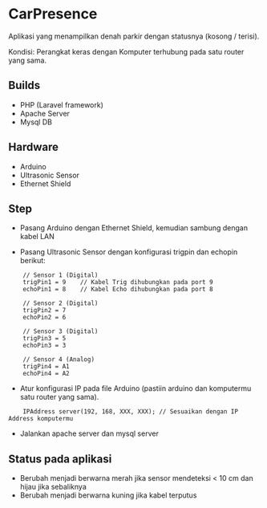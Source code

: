 # CarPresence

Aplikasi yang menampilkan denah parkir dengan statusnya (kosong / terisi).

Kondisi: Perangkat keras dengan Komputer terhubung pada satu router yang sama.

## Builds

-   PHP (Laravel framework)
-   Apache Server
-   Mysql DB

## Hardware

-   Arduino
-   Ultrasonic Sensor
-   Ethernet Shield

## Step

-   Pasang Arduino dengan Ethernet Shield, kemudian sambung dengan kabel LAN

-   Pasang Ultrasonic Sensor dengan konfigurasi trigpin dan echopin berikut:

```
    // Sensor 1 (Digital)
    trigPin1 = 9    // Kabel Trig dihubungkan pada port 9
    echoPin1 = 8    // Kabel Echo dihubungkan pada port 8

    // Sensor 2 (Digital)
    trigPin2 = 7
    echoPin2 = 6

    // Sensor 3 (Digital)
    trigPin3 = 5
    echoPin3 = 3

    // Sensor 4 (Analog)
    trigPin4 = A1
    echoPin4 = A2
```

-   Atur konfigurasi IP pada file Arduino (pastiin arduino dan komputermu satu router yang sama).

```
    IPAddress server(192, 168, XXX, XXX); // Sesuaikan dengan IP Address komputermu
```

-   Jalankan apache server dan mysql server

## Status pada aplikasi

-   Berubah menjadi berwarna merah jika sensor mendeteksi < 10 cm dan hijau jika sebaliknya
-   Berubah menjadi berwarna kuning jika kabel terputus
